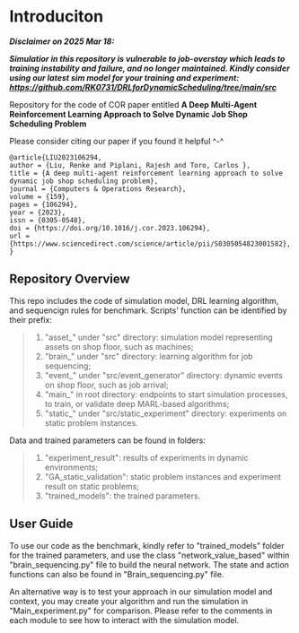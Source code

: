 # Introduciton

***Disclaimer on 2025 Mar 18:***

***Simulatior in this repository is vulnerable to job-overstay which leads to training instability and failure, and no longer maintained. Kindly consider using our latest sim model for your training and experiment: <https://github.com/RK0731/DRLforDynamicScheduling/tree/main/src>***

Repository for the code of COR paper entitled **A Deep Multi-Agent Reinforcement Learning Approach to Solve Dynamic Job Shop Scheduling Problem**

Please consider citing our paper if you found it helpful ^-^

    @article{LIU2023106294,
    author = {Liu, Renke and Piplani, Rajesh and Toro, Carlos },
    title = {A deep multi-agent reinforcement learning approach to solve dynamic job shop scheduling problem},
    journal = {Computers & Operations Research},
    volume = {159},
    pages = {106294},
    year = {2023},
    issn = {0305-0548},
    doi = {https://doi.org/10.1016/j.cor.2023.106294},
    url = {https://www.sciencedirect.com/science/article/pii/S0305054823001582},
    }

## Repository Overview

This repo includes the code of simulation model, DRL learning algorithm, and sequencign rules for benchmark. Scripts' function can be identified by their prefix:
> 1. "asset_" under "src" directory: simulation model representing assets on shop floor, such as machines;
> 2. "brain_" under "src" directory: learning algorithm for job sequencing;
> 3. "event_" under "src/event_generator" directory: dynamic events on shop floor, such as job arrival;
> 4. "main_" in root directory: endpoints to start simulation processes, to train, or validate deep MARL-based algorithms;
> 5. "static_" under "src/static_experiment" directory: experiments on static problem instances.

Data and trained parameters can be found in folders:
> 1. "experiment_result": results of experiments in dynamic environments;
> 2. "GA_static_validation": static problem instances and experiment result on static problems;
> 3. "trained_models": the trained parameters.

## User Guide

To use our code as the benchmark, kindly refer to "trained_models" folder for the trained parameters, and use the class "network_value_based" within "brain_sequencing.py" file to build the neural network. The state and action functions can also be found in "Brain_sequencing.py" file.

An alternative way is to test your approach in our simulation model and context, you may create your algorithm and run the simulation in "Main_experiment.py" for comparison. Please refer to the comments in each module to see how to interact with the simulation model.
